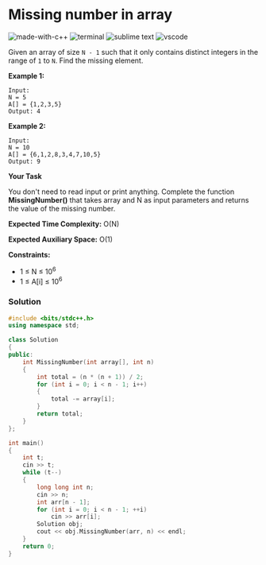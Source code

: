 # Missing number in array
![made-with-c++](https://img.shields.io/badge/Made%20with-C++-007396.svg)
![terminal](https://img.shields.io/badge/Windows%20Terminal-4D4D4D?logo=windows%20terminal&logoColor=white)
![sublime text](https://img.shields.io/badge/sublime_text-%23575757.svg?logo=sublime-text&logoColor=important)
![vscode](https://img.shields.io/badge/Visual_Studio_Code-0078D4?logo=visual%20studio%20code&logoColor=white)

Given an array of size `N - 1` such that it only contains distinct integers in the range of `1` to `N`. Find the missing element.

__Example 1:__
```
Input:
N = 5
A[] = {1,2,3,5}
Output: 4
```
__Example 2:__
```
Input:
N = 10
A[] = {6,1,2,8,3,4,7,10,5}
Output: 9
```
__Your Task__

You don't need to read input or print anything. Complete the function **MissingNumber()** that takes array and N as input  parameters and returns the value of the missing number.

__Expected Time Complexity:__ O(N)

__Expected Auxiliary Space:__ O(1)

__Constraints:__
- 1 ≤ N ≤ 10<sup>6</sup>
- 1 ≤ A[i] ≤ 10<sup>6</sup>

### Solution
```cpp
#include <bits/stdc++.h>
using namespace std;

class Solution
{
public:
    int MissingNumber(int array[], int n)
    {
        int total = (n * (n + 1)) / 2;
        for (int i = 0; i < n - 1; i++)
        {
            total -= array[i];
        }
        return total;
    }
};

int main()
{
    int t;
    cin >> t;
    while (t--)
    {
        long long int n;
        cin >> n;
        int arr[n - 1];
        for (int i = 0; i < n - 1; ++i)
            cin >> arr[i];
        Solution obj;
        cout << obj.MissingNumber(arr, n) << endl;
    }
    return 0;
}
```

